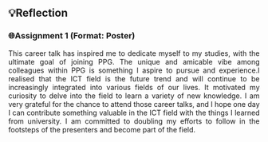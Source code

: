 ## 💡Reflection

<h3>🌐Assignment 1 (Format: Poster)</h3>
<p align= "justify">
This career talk has inspired me to dedicate myself to my studies, with the ultimate goal of joining PPG. The unique and amicable vibe among colleagues within PPG is something I aspire to pursue and experience.I realised that the ICT field is the future trend and will continue to be increasingly integrated into various fields of our lives. It motivated my curiosity to delve into the field to learn a variety of new knowledge. I am very grateful for the chance to attend those career talks, and I hope one day I can contribute something valuable in the ICT field with the things I learned from university. I am committed to doubling my efforts to follow in the footsteps of the presenters and become part of the field.
</p>

